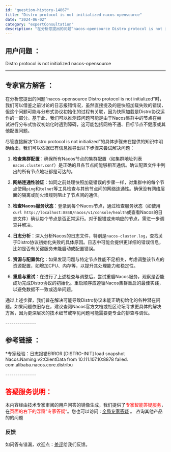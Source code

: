 ```yaml
---
id: "question-history-14867"
title: "Distro protocol is not initialized nacos-opensource"
date: "2024-06-02"
category: "expertConsultation"
description: "在分析您提出的问题“nacos-opensource Distro protocol is not initialized”时，我们可以借鉴之前讨论的日志报错情况，虽然直接提及的是快照加载失败的错误，但这个问题可能与分布式协议初始化的过程有关联，因为快照加载是Distro协议运作的一部分。基于此，我"
---
```


## 用户问题 ： 
 Distro protocol is not initialized nacos-opensource 

---------------
## 专家官方解答 ：

在分析您提出的问题“nacos-opensource Distro protocol is not initialized”时，我们可以借鉴之前讨论的日志报错情况，虽然直接提及的是快照加载失败的错误，但这个问题可能与分布式协议初始化的过程有关联，因为快照加载是Distro协议运作的一部分。基于此，我们可以推测该问题可能是由于Nacos集群中的节点在尝试进行分布式协议初始化时遇到障碍，这可能包括网络不通、目标节点不健康或其他配置问题。

尽管直接解决“Distro protocol is not initialized”的具体步骤未在提供的知识中明确给出，我们可以依据已有信息推导出以下步骤来尝试解决问题：

1. **检查集群配置**：确保所有Nacos节点的集群配置（如集群地址列表`nacos.cluster.conf`）是正确的且各节点间能够相互通信。确认配置文件中列出的所有节点地址都是可达的。

2. **网络连通性验证**：如同之前处理快照加载错误的步骤一样，对集群中的每个节点使用`ping`和`telnet`等工具检查与其他节点间的网络连通性。确保没有网络层面的隔离或防火墙规则阻止了节点间的通信。

3. **检查Nacos服务状态**：登录到每个Nacos节点，通过检查服务状态（如使用`curl http://localhost:8848/nacos/v1/console/health`或查看Nacos的日志文件）确认每个节点是否正常运行。对于报错或未响应的节点，需进一步调查并解决。

4. **日志分析**：深入分析Nacos的日志文件，特别是`nacos-cluster.log`，查找关于Distro协议初始化失败的具体原因。日志中可能会提供更详细的错误信息，比如是否有关键服务未能启动或配置错误。

5. **资源与配置优化**：如果发现问题与特定节点性能不足相关，考虑调整该节点的资源配置，如增加CPU、内存等，以提升其处理能力和稳定性。

6. **重启与重试**：在进行了上述检查与调整后，尝试重启Nacos服务，观察是否能成功完成Distro协议的初始化。重启顺序应遵循Nacos集群重启的最佳实践，以避免数据不一致或选举问题。

通过上述步骤，我们旨在解决可能导致Distro协议未能正确初始化的各种潜在问题。如果问题依旧存在，建议查阅Nacos官方文档或社区论坛寻求更具体的解决方案，因为更深层次的技术细节或罕见问题可能需要更专业的排查与调优。


<font color="#949494">---------------</font> 


## 参考链接 ：

*专家经验：日志报错ERROR [DISTRO-INIT] load snapshot Nacos:Naming:v2:ClientData from 10.111.107.10:8878 failed. com.alibaba.nacos.core.distribu 


 <font color="#949494">---------------</font> 
 


## <font color="#FF0000">答疑服务说明：</font> 

本内容经由技术专家审阅的用户问答的镜像生成，我们提供了<font color="#FF0000">专家智能答疑服务</font>，在<font color="#FF0000">页面的右下的浮窗”专家答疑“</font>。您也可以访问 : [全局专家答疑](https://opensource.alibaba.com/chatBot) 。 咨询其他产品的的问题

### 反馈
如问答有错漏，欢迎点：[差评](https://ai.nacos.io/user/feedbackByEnhancerGradePOJOID?enhancerGradePOJOId=14892)给我们反馈。
